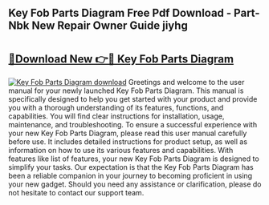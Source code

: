 ## Key Fob Parts Diagram Free Pdf Download - Part-Nbk New Repair Owner Guide jiyhg

# <h2><a href="http://dfkmpg.blite.top/?on=Key+Fob+Parts+Diagram">🔗Download New 👉🔴 Key Fob Parts Diagram</a></h2>

[![Key Fob Parts Diagram download](https://i.imgur.com/lujVjoI.png)](http://dfkmpg.blite.top/?on=Key+Fob+Parts+Diagram)
Greetings and welcome to the user manual for your newly launched Key Fob Parts Diagram. This manual is specifically designed to help you get started with your product and provide you with a thorough understanding of its features, functions, and capabilities. You will find clear instructions for installation, usage, maintenance, and troubleshooting. To ensure a successful experience with your new Key Fob Parts Diagram, please read this user manual carefully before use. It includes detailed instructions for product setup, as well as information on how to use its various features and capabilities. With features like list of features, your new Key Fob Parts Diagram is designed to simplify your tasks. Our expectation is that the Key Fob Parts Diagram has been a reliable companion in your journey to becoming proficient in using your new gadget. Should you need any assistance or clarification, please do not hesitate to contact our support team.
